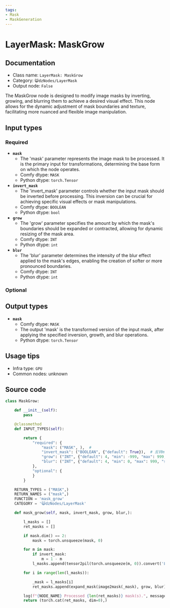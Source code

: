 ```yaml
---
tags:
- Mask
- MaskGeneration
---
```


# LayerMask: MaskGrow
## Documentation
- Class name: `LayerMask: MaskGrow`
- Category: `😺dzNodes/LayerMask`
- Output node: `False`

The MaskGrow node is designed to modify image masks by inverting, growing, and blurring them to achieve a desired visual effect. This node allows for the dynamic adjustment of mask boundaries and texture, facilitating more nuanced and flexible image manipulation.
## Input types
### Required
- **`mask`**
    - The 'mask' parameter represents the image mask to be processed. It is the primary input for transformations, determining the base form on which the node operates.
    - Comfy dtype: `MASK`
    - Python dtype: `torch.Tensor`
- **`invert_mask`**
    - The 'invert_mask' parameter controls whether the input mask should be inverted before processing. This inversion can be crucial for achieving specific visual effects or mask manipulations.
    - Comfy dtype: `BOOLEAN`
    - Python dtype: `bool`
- **`grow`**
    - The 'grow' parameter specifies the amount by which the mask's boundaries should be expanded or contracted, allowing for dynamic resizing of the mask area.
    - Comfy dtype: `INT`
    - Python dtype: `int`
- **`blur`**
    - The 'blur' parameter determines the intensity of the blur effect applied to the mask's edges, enabling the creation of softer or more pronounced boundaries.
    - Comfy dtype: `INT`
    - Python dtype: `int`
### Optional
## Output types
- **`mask`**
    - Comfy dtype: `MASK`
    - The output 'mask' is the transformed version of the input mask, after applying the specified inversion, growth, and blur operations.
    - Python dtype: `torch.Tensor`
## Usage tips
- Infra type: `GPU`
- Common nodes: unknown


## Source code
```python
class MaskGrow:

    def __init__(self):
        pass

    @classmethod
    def INPUT_TYPES(self):

        return {
            "required": {
                "mask": ("MASK", ),  #
                "invert_mask": ("BOOLEAN", {"default": True}),  # 反转mask
                "grow": ("INT", {"default": 4, "min": -999, "max": 999, "step": 1}),
                "blur": ("INT", {"default": 4, "min": 0, "max": 999, "step": 1}),
            },
            "optional": {
            }
        }

    RETURN_TYPES = ("MASK",)
    RETURN_NAMES = ("mask",)
    FUNCTION = 'mask_grow'
    CATEGORY = '😺dzNodes/LayerMask'

    def mask_grow(self, mask, invert_mask, grow, blur,):

        l_masks = []
        ret_masks = []

        if mask.dim() == 2:
            mask = torch.unsqueeze(mask, 0)

        for m in mask:
            if invert_mask:
                m = 1 - m
            l_masks.append(tensor2pil(torch.unsqueeze(m, 0)).convert('L'))

        for i in range(len(l_masks)):

            _mask = l_masks[i]
            ret_masks.append(expand_mask(image2mask(_mask), grow, blur) )

        log(f"{NODE_NAME} Processed {len(ret_masks)} mask(s).", message_type='finish')
        return (torch.cat(ret_masks, dim=0),)

```
